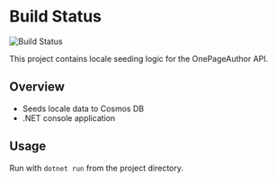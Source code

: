 # Build Status

![Build Status](https://img.shields.io/badge/build-passing-brightgreen)

This project contains locale seeding logic for the OnePageAuthor API.

## Overview

- Seeds locale data to Cosmos DB
- .NET console application

## Usage

Run with `dotnet run` from the project directory.
